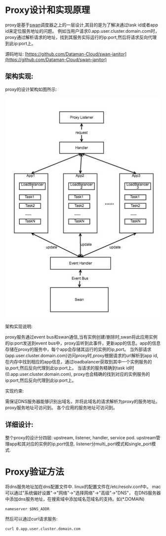 # Proxy设计和实现原理
proxy是基于[swan](https://github.com/Dataman-Cloud/swan)调度器之上的一层设计,其目的是为了解决通过task id或者app id来定位服务地址的问题。
例如当用户请求0.app.user.cluster.domain.com时，proxy通过解析请求的地址，找到其服务实际运行的ip:port,然后将请求反向代理到此ip:port上。

源码地址: [https://github.com/Dataman-Cloud/swan-janitor](https://github.com/Dataman-Cloud/swan-janitor)

## 架构实现:
proxy的设计架构如图所示:

<img src="./images/proxy-arch.jpg" width="500" />

架构实现说明:

proxy服务通过event bus和swan通信,当有实例创建/删除时,swan将此应用实例的ip:port发送到event bus中，proxy监听到此事件，更新app的信息。app的信息存储在proxy的服务中，每个app会存储其运行的实例的ip,port。
当外部请求(app.user.cluster.domain.com)访问proxy时,proxy根据请求的url解析到app id,在内存中找到相应的app信息，通过loadbalancer获取到其中一个实例服务的ip,port,然后反向代理到此ip:port上。
当请求的服务精确到task id时(0.app.user.cluster.domain.com), proxy也会精确的找到对应的实例服务的ip:port,然后反向代理到此ip:port上。

实现约束:

需保证DNS服务器能够识别出域名，并将此域名的请求解析为proxy的服务地址。
proxy服务地址可访问到。
各个应用的服务地址可访问到。

## 详细设计:
整个proxy的设计分四层: upstream, listener, handler, service pod.
upstream管理app和其对应的实例的ip,port信息.
listener分multi_port模式和single_port模式.

# Proxy验证方法
将dns服务地址加在dns配置文件中.
linux的配置文件在/etc/resolv.conf中。
mac可以通过"系统偏好设置"->"网络"->"选择网络"->"高级"->"DNS"， 在DNS服务器中添加dns服务地址，在搜索域中添加域名范域名的支持。如(*.DOMAIN)
```
nameserver $DNS_ADDR
```
然后可以通过curl请求服务:
```
curl 0.app.user.cluster.domain.com
```

